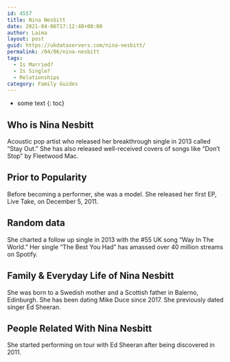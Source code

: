 ```yaml
---
id: 4557
title: Nina Nesbitt
date: 2021-04-06T17:12:48+00:00
author: Laima
layout: post
guid: https://ukdataservers.com/nina-nesbitt/
permalink: /04/06/nina-nesbitt
tags:
  - Is Married?
  - Is Single?
  - Relationships
category: Family Guides
---
```


* some text
{: toc}


## Who is Nina Nesbitt
                  
                  
                  
Acoustic pop artist who released her breakthrough single in 2013 called &#8220;Stay Out.&#8221; She has also released well-received covers of songs like &#8220;Don&#8217;t Stop&#8221; by Fleetwood Mac.
                  
              
            
              
            
                
                
                
## Prior to Popularity
                  
                  
                  
Before becoming a performer, she was a model. She released her first EP, Live Take, on December 5, 2011.
                  
              
            
              
            
                
                
                
## Random data
                  
                  
                  
She charted a follow up single in 2013 with the #55 UK song &#8220;Way In The World.&#8221; Her single &#8220;The Best You Had&#8221; has amassed over 40 million streams on Spotify. 
                  
              
            
              
            
                
                
                
## Family & Everyday Life of Nina Nesbitt
                  
                  
                  
She was born to a Swedish mother and a Scottish father in Balerno, Edinburgh. She has been dating Mike Duce since 2017. She previously dated singer Ed Sheeran.
                  
              
            
              
            
                
                
                
## People Related With Nina Nesbitt
                  
                  
                  
She started performing on tour with Ed Sheeran after being discovered in 2011.
                  
              
            
              
            
                
              
            
              
              
            
            
              
            
          
          
          